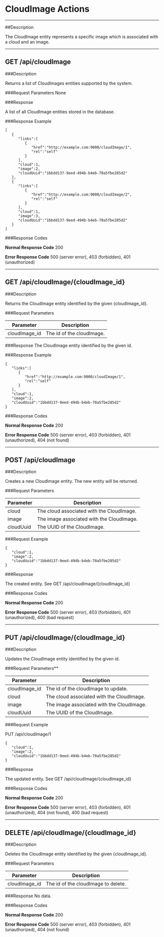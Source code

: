 # CloudImage Actions
***

##Description

The CloudImage entity represents a specific image which is associated with a cloud and an image.

***

## GET /api/cloudImage

###Description

Returns a list of CloudImages entities supported by the system.

###Request Parameters
None

###Response

A list of all CloudImage entities stored in the database.

###Response Example

```
[  
   {  
      "links":[  
         {  
            "href":"http://example.com:9000/cloudImage/1",
            "rel":"self"
         }
      ],
      "cloud":1,
      "image":2,
      "cloudUuid":"1bbdd137-9eed-494b-b4eb-70a5fbe285d2"
   },
   {  
      "links":[  
         {  
            "href":"http://example.com:9000/cloudImage/2",
            "rel":"self"
         }
      ],
      "cloud":1,
      "image":3,
      "cloudUuid":"1bbdd137-9eed-494b-b4eb-70a5fbe285d2"
   }
]
```

###Response Codes

**Normal Response Code** 200

**Error Response Code** 500 (server error), 403 (forbidden), 401 (unauthorized)

***

## GET /api/cloudImage/{cloudImage_id}

###Description

Returns the CloudImage entity identified by the given {cloudImage_id}.

###Request Parameters

Parameter        | Description
-------------    | -------------
cloudImage_id    | The id of the cloudImage.



###Response
The CloudImage entity identified by the given id.

###Response Example

```
{  
   "links":[  
      {  
         "href":"http://example.com:9000/cloudImage/1",
         "rel":"self"
      }
   ],
   "cloud":1,
   "image":2,
   "cloudUuid":"1bbdd137-9eed-494b-b4eb-70a5fbe285d2"
}
```

###Response Codes

**Normal Response Code** 200

**Error Response Code** 500 (server error), 403 (forbidden), 401 (unauthorized), 404 (not found)

***

## POST /api/cloudImage

###Description

Creates a new CloudImage entity. The new entity will be returned.

###Request Parameters

Parameter        | Description
-------------    | -------------
cloud            | The cloud associated with the CloudImage.
image            | The image associated with the CloudImage.
cloudUuid        | The UUID of the CloudImage.

###Request Example

```
{  
   "cloud":1,
   "image":2,
   "cloudUuid":"1bbdd137-9eed-494b-b4eb-70a5fbe285d2"
}   
```

###Response

The created entity. See GET /api/cloudImage/{cloudImage_id}

###Response Codes

**Normal Response Code** 200

**Error Response Code** 500 (server error), 403 (forbidden), 401 (unauthorized), 400 (bad request)

***

## PUT /api/cloudImage/{cloudImage_id}

###Description

Updates the CloudImage entity identified by the given id.

###Request Parameters** 

Parameter        | Description
-------------    | -------------
cloudImage_id    | The id of the cloudImage to update.
cloud            | The cloud associated with the CloudImage.
image            | The image associated with the CloudImage.
cloudUuid        | The UUID of the CloudImage.

###Request Example

PUT /api/cloudImage/1

```
{  
   "cloud":1,
   "image":2,
   "cloudUuid":"1bbdd137-9eed-494b-b4eb-70a5fbe285d2"
}
```
###Response

The updated entity. See GET /api/cloudImage/{cloudImage_id}

###Response Codes

**Normal Response Code** 200

**Error Response Code** 500 (server error), 403 (forbidden), 401 (unauthorized), 404 (not found), 400 (bad request)

***

## DELETE /api/cloudImage/{cloudImage_id}

###Description

Deletes the CloudImage entity identified by the given {cloudImage_id}.

###Request Parameters 

Parameter       | Description
-------------   | -------------
cloudImage_id   | The id of the cloudImage to delete.


###Response
No data.

###Response Codes

**Normal Response Code** 200

**Error Response Code** 500 (server error), 403 (forbidden), 401 (unauthorized), 404 (not found)